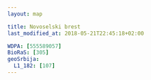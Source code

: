 ```yaml
---
layout: map

title: Novoselski brest
last_modified_at: 2018-05-21T22:45:18+02:00

WDPA: [555589057]
BioRaS: [305]
geoSrbija:
  L1_182: [107]
---
```

